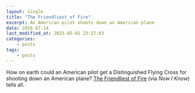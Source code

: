 ```yaml
---
layout: single
title: "The Friendliest of Fire"
excerpt: An American pilot shoots down an American plane
date: 2016-07-14
last_modified_at: 2023-05-01 23:27:03
categories:
    - posts
tags:
    - posts
---
```


How on earth could an American pilot get a Distinguished Flying Cross for shooting down an American plane?
[The Friendliest of Fire](http://nowiknow.com/the-friendliest-of-fire/)
(via _Now I Know_) tells all.
